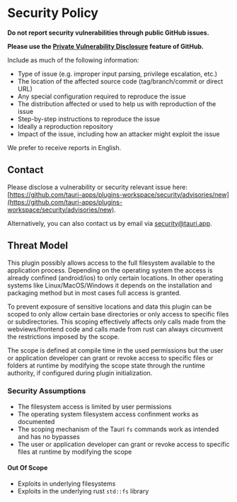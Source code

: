 # Security Policy

**Do not report security vulnerabilities through public GitHub issues.**

**Please use the [Private Vulnerability Disclosure](https://docs.github.com/en/code-security/security-advisories/guidance-on-reporting-and-writing-information-about-vulnerabilities/privately-reporting-a-security-vulnerability#privately-reporting-a-security-vulnerability) feature of GitHub.**

Include as much of the following information:

- Type of issue (e.g. improper input parsing, privilege escalation, etc.)
- The location of the affected source code (tag/branch/commit or direct URL)
- Any special configuration required to reproduce the issue
- The distribution affected or used to help us with reproduction of the issue
- Step-by-step instructions to reproduce the issue
- Ideally a reproduction repository
- Impact of the issue, including how an attacker might exploit the issue

We prefer to receive reports in English.

## Contact

Please disclose a vulnerability or security relevant issue here: [https://github.com/tauri-apps/plugins-workspace/security/advisories/new](https://github.com/tauri-apps/plugins-workspace/security/advisories/new).

Alternatively, you can also contact us by email via [security@tauri.app](mailto:security@tauri.app).

## Threat Model

This plugin possibly allows access to the full filesystem available to the application process.
Depending on the operating system the access is already confined (android/ios) to only certain locations.
In other operating systems like Linux/MacOS/Windows it depends on the installation and packaging method but in most cases full
access is granted.

To prevent exposure of sensitive locations and data this plugin can be scoped to only allow certain base directories
or only access to specific files or subdirectories.
This scoping effectively affects only calls made from the webviews/frontend code and calls made from rust can always circumvent
the restrictions imposed by the scope.

The scope is defined at compile time in the used permissions but the user or application developer can grant or revoke access to specific files or folders at runtime by modifying the scope state through the runtime authority, if configured during plugin initialization.

### Security Assumptions

- The filesystem access is limited by user permissions
- The operating system filesystem access confinment works as documented
- The scoping mechanism of the Tauri `fs` commands work as intended and has no bypasses
- The user or application developer can grant or revoke access to specific files at runtime by modifying the scope

#### Out Of Scope

- Exploits in underlying filesystems
- Exploits in the underlying rust `std::fs` library
